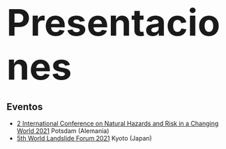 <h1>
  <a style="font-size: 3em;">Presentaciones</a>
</h1>

## Eventos

* [2 International Conference on Natural Hazards and Risk in a Changing World 2021](/NatHaz2021.html) Potsdam (Alemania)
* [5th World Landslide Forum 2021](/WLF2021.html) Kyoto (Japan)
